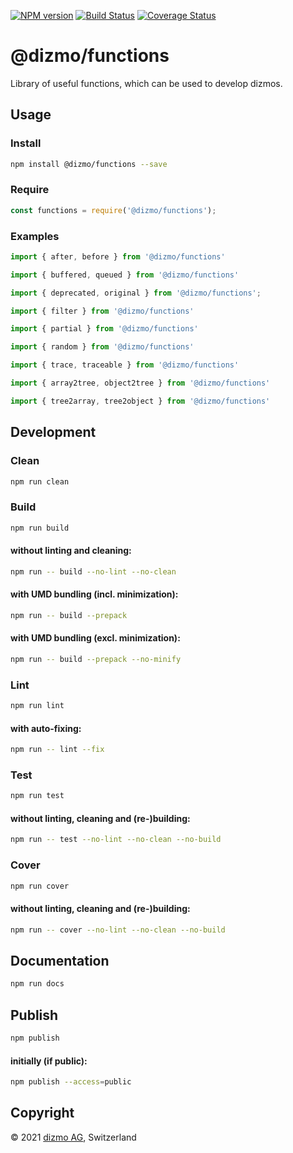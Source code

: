 [![NPM version](https://badge.fury.io/js/%40dizmo%2Ffunctions.svg)](https://npmjs.org/package/@dizmo/functions)
[![Build Status](https://travis-ci.com/dizmo/functions.svg?branch=master)](https://travis-ci.com/dizmo/functions)
[![Coverage Status](https://coveralls.io/repos/github/dizmo/functions/badge.svg?branch=master)](https://coveralls.io/github/dizmo/functions?branch=master)

# @dizmo/functions

Library of useful functions, which can be used to develop dizmos.

## Usage

### Install

```sh
npm install @dizmo/functions --save
```

### Require

```javascript
const functions = require('@dizmo/functions');
```

### Examples

```typescript
import { after, before } from '@dizmo/functions'
```

```typescript
import { buffered, queued } from '@dizmo/functions'
```

```typescript
import { deprecated, original } from '@dizmo/functions';
```

```typescript
import { filter } from '@dizmo/functions'
```

```typescript
import { partial } from '@dizmo/functions'
```

```typescript
import { random } from '@dizmo/functions'
```

```typescript
import { trace, traceable } from '@dizmo/functions'
```

```typescript
import { array2tree, object2tree } from '@dizmo/functions'
```

```typescript
import { tree2array, tree2object } from '@dizmo/functions'
```

## Development

### Clean

```sh
npm run clean
```

### Build

```sh
npm run build
```

#### without linting and cleaning:

```sh
npm run -- build --no-lint --no-clean
```

#### with UMD bundling (incl. minimization):

```sh
npm run -- build --prepack
```

#### with UMD bundling (excl. minimization):

```sh
npm run -- build --prepack --no-minify
```

### Lint

```sh
npm run lint
```

#### with auto-fixing:

```sh
npm run -- lint --fix
```

### Test

```sh
npm run test
```

#### without linting, cleaning and (re-)building:

```sh
npm run -- test --no-lint --no-clean --no-build
```

### Cover

```sh
npm run cover
```

#### without linting, cleaning and (re-)building:

```sh
npm run -- cover --no-lint --no-clean --no-build
```

## Documentation

```sh
npm run docs
```

## Publish

```sh
npm publish
```

#### initially (if public):

```sh
npm publish --access=public
```

## Copyright

 © 2021 [dizmo AG](http://dizmo.com/), Switzerland
